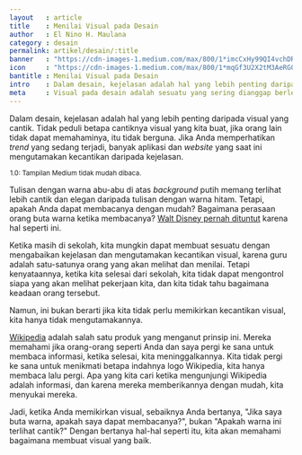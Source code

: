 ```yaml
---
layout   : article
title    : Menilai Visual pada Desain
author   : El Nino H. Maulana
category : desain
permalink: artikel/desain/:title
banner   : "https://cdn-images-1.medium.com/max/800/1*imcCxHy99QI4vchDRYSYCw.png"
icon     : "https://cdn-images-1.medium.com/max/800/1*mqGf3U2X2tM3AeRG0OoHPw.png"
bantitle : Menilai Visual pada Desain 
intro    : Dalam desain, kejelasan adalah hal yang lebih penting daripada visual yang cantik. Karena sesuatu yang jelas memudahkan kehidupan.
meta     : Visual pada desain adalah sesuatu yang sering dianggap berlebihan, bahkan beberapa orang berpikir jika visual adalah hal yang terpenting.
---
```


Dalam desain, kejelasan adalah hal yang lebih penting daripada visual yang cantik. Tidak peduli betapa cantiknya visual yang kita buat, jika orang lain tidak dapat memahaminya, itu tidak berguna. Jika Anda memperhatikan *trend* yang sedang terjadi, banyak aplikasi dan *website* yang saat ini mengutamakan kecantikan daripada kejelasan.

<img src="data:image/png;base64,R0lGODlhAQABAAD/ACwAAAAAAQABAAACADs=" data-src="https://cdn-images-1.medium.com/max/800/1*BBvq-LPjhPBNnlovKjLdLw.png" alt="Tampilan Medium tidak mudah dibaca." title="Tampilan Medium tidak mudah dibaca."><small class="site-article__caption"><span class="oldstyle">1.0:</span> Tampilan Medium tidak mudah dibaca.</small>

Tulisan dengan warna abu-abu di atas *background* putih memang terlihat lebih cantik dan elegan daripada tulisan dengan warna hitam. Tetapi, apakah Anda dapat membacanya dengan mudah? Bagaimana perasaan orang buta warna ketika membacanya? <a href="http://www.mediaaccess.org.au/latest_news/online-media/disney-being-sued-over-lack-of-accessibility" title="Media Access" target="_blank">Walt Disney pernah dituntut</a> karena hal seperti ini.

Ketika masih di sekolah, kita mungkin dapat membuat sesuatu dengan mengabaikan kejelasan dan mengutamakan kecantikan visual, karena guru adalah satu-satunya orang yang akan melihat dan menilai. Tetapi kenyataannya, ketika kita selesai dari sekolah, kita tidak dapat mengontrol siapa yang akan melihat pekerjaan kita, dan kita tidak tahu bagaimana keadaan orang tersebut.

Namun, ini bukan berarti jika kita tidak perlu memikirkan kecantikan visual, kita hanya tidak mengutamakannya.

<a href="https://wikipedia.org" title="Wikipedia" target="_blank">Wikipedia</a> adalah salah satu produk yang menganut prinsip ini. Mereka memahami jika orang-orang seperti Anda dan saya pergi ke sana untuk membaca informasi, ketika selesai, kita meninggalkannya. Kita tidak pergi ke sana untuk menikmati betapa indahnya logo Wikipedia, kita hanya membaca lalu pergi. Apa yang kita cari ketika mengunjungi Wikipedia adalah informasi, dan karena mereka memberikannya dengan mudah, kita menyukai mereka.

Jadi, ketika Anda memikirkan visual, sebaiknya Anda bertanya, "Jika saya buta warna, apakah saya dapat membacanya?", bukan "Apakah warna ini terlihat cantik?" Dengan bertanya hal-hal seperti itu, kita akan memahami bagaimana membuat visual yang baik.
